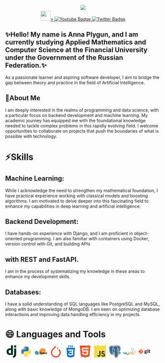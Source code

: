 
<div id="header" align="center">
  <img src="https://media.giphy.com/media/M9gbBd9nbDrOTu1Mqx/giphy.gif" width="100"/>
</div>
<div id="badges" align="center">
  <a href="https://t.me/annaplygun">
    <img src=<svg xmlns="http://www.w3.org/2000/svg" width=32" height="32" viewBox="0 0 32 32"><path fill="currentColor" d="M16 .5C7.437.5.5 7.438.5 16S7.438 31.5 16 31.5c8.563 0 15.5-6.938 15.5-15.5S24.562.5 16 .5m7.613 10.619l-2.544 11.988c-.188.85-.694 1.056-1.4.656l-3.875-2.856l-1.869 1.8c-.206.206-.381.381-.781.381l.275-3.944l7.181-6.488c.313-.275-.069-.431-.482-.156l-8.875 5.587l-3.825-1.194c-.831-.262-.85-.831.175-1.231l14.944-5.763c.694-.25 1.3.169 1.075 1.219z"/></svg>>
  </a>
  <a href="your-youtube-URL">
    <img src="https://img.shields.io/badge/YouTube-red?style=for-the-badge&logo=youtube&logoColor=white" alt="Youtube Badge"/>
  </a>
  <a href="your-twitter-URL">
    <img src="https://img.shields.io/badge/Twitter-blue?style=for-the-badge&logo=twitter&logoColor=white" alt="Twitter Badge"/>
  </a>
</div>

## ✨Hello! My name is Anna Plygun, and I am currently studying Applied Mathematics and Computer Science at the Financial University under the Government of the Russian Federation.✨

As a passionate learner and aspiring software developer, I aim to bridge the gap between theory and practice in the field of Artificial Intelligence.

## 🔭About Me
I am deeply interested in the realms of programming and data science, with a particular focus on backend development and machine learning. My academic journey has equipped me with the foundational knowledge needed to tackle complex problems in this rapidly evolving field. I welcome opportunities to collaborate on projects that push the boundaries of what is possible with technology.

# ⚡Skills
## Machine Learning:
While I acknowledge the need to strengthen my mathematical foundation, I have practical experience working with classical models and boosting algorithms. I am motivated to delve deeper into this fascinating field to enhance my capabilities in deep learning and artificial intelligence.

## Backend Development: 
I have hands-on experience with Django, and I am proficient in object-oriented programming. I am also familiar with containers using Docker, version control with Git, and building APIs 

## with REST and FastAPI. 
I am in the process of systematizing my knowledge in these areas to enhance my development skills.

## Databases: 
I have a solid understanding of SQL languages like PostgreSQL and MySQL, along with basic knowledge of MongoDB. I am keen on optimizing database interactions and improving data handling efficiency in my projects.

# 😄 Languages and Tools
<div>
  <img src="https://github.com/devicons/devicon/blob/master/icons/django/django-plain.svg" title="Django" alt="Django" width="40" height="40"/>&nbsp;
  <img src="https://github.com/devicons/devicon/blob/master/icons/python/python-original.svg" title="Python" alt="Python" width="40" height="40"/>&nbsp;
  <img src="https://github.com/devicons/devicon/blob/master/icons/scikitlearn/scikitlearn-original.svg" title="ML" alt="ML" width="40" height="40"/>&nbsp;
  <img src="https://github.com/devicons/devicon/blob/master/icons/pytorch/pytorch-original.svg" title="Pytorch" alt="Pytorch" width="40" height="40"/>&nbsp;
  <img src="https://github.com/devicons/devicon/blob/master/icons/css3/css3-plain-wordmark.svg"  title="CSS3" alt="CSS" width="40" height="40"/>&nbsp;
  <img src="https://github.com/devicons/devicon/blob/master/icons/html5/html5-original.svg" title="HTML5" alt="HTML" width="40" height="40"/>&nbsp;
  <img src="https://github.com/devicons/devicon/blob/master/icons/javascript/javascript-original.svg" title="JavaScript" alt="JavaScript" width="40" height="40"/>&nbsp;
  <img src="https://github.com/devicons/devicon/blob/master/icons/postgresql/postgresql-original.svg" title="PostgreSQL" alt="PostgreSQL" width="40" height="40"/>&nbsp;
  <img src="https://github.com/devicons/devicon/blob/master/icons/mysql/mysql-original-wordmark.svg" title="MySQL"  alt="MySQL" width="40" height="40"/>&nbsp;
  <img src="https://github.com/devicons/devicon/blob/master/icons/git/git-original-wordmark.svg" title="Git" **alt="Git" width="40" height="40"/>
</div>
<!--
**AnnPlugn/AnnPlugn** is a ✨ _special_ ✨ repository because its `README.md` (this file) appears on your GitHub profile.

Here are some ideas to get you started:

- 🔭 I’m currently working on ...
- 🌱 I’m currently learning ...
- 👯 I’m looking to collaborate on ...
- 🤔 I’m looking for help with ...
- 💬 Ask me about ...
- 📫 How to reach me: ...
- 😄 Pronouns: ...
- ⚡ Fun fact: ...
-->
